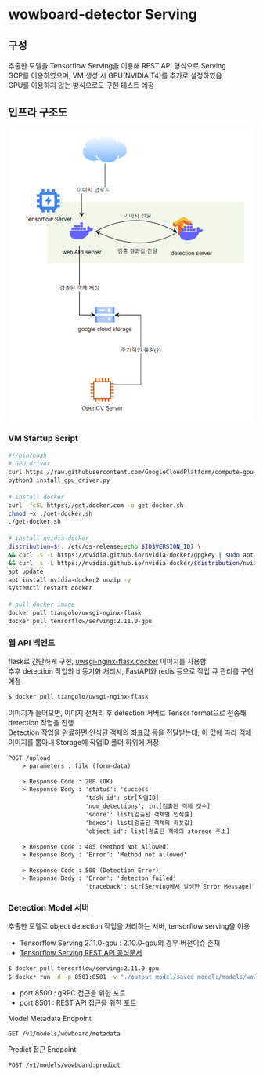 # wowboard-detector Serving

## 구성
추출한 모델을 Tensorflow Serving을 이용해 REST API 형식으로 Serving  
GCP를 이용하였으며, VM 생성 시 GPU(NVIDIA T4)를 추가로 설정하였음  
GPU를 이용하지 않는 방식으로도 구현 테스트 예정  


## 인프라 구조도
<img src="../mdImg/infra.png" width="700">  


### VM Startup Script
```bash
#!/bin/bash
# GPU driver
curl https://raw.githubusercontent.com/GoogleCloudPlatform/compute-gpu-installation/main/linux/install_gpu_driver.py --output install_gpu_driver.py
python3 install_gpu_driver.py

# install docker
curl -fsSL https://get.docker.com -o get-docker.sh
chmod +x ./get-docker.sh
./get-docker.sh

# install nvidia-docker
distribution=$(. /etc/os-release;echo $ID$VERSION_ID) \
&& curl -s -L https://nvidia.github.io/nvidia-docker/gpgkey | sudo apt-key add - \
&& curl -s -L https://nvidia.github.io/nvidia-docker/$distribution/nvidia-docker.list | sudo tee /etc/apt/sources.list.d/nvidia-docker.list
apt update
apt install nvidia-docker2 unzip -y
systemctl restart docker

# pull docker image
docker pull tiangolo/uwsgi-nginx-flask
docker pull tensorflow/serving:2.11.0-gpu
```


### 웹 API 백엔드 
flask로 간단하게 구현, [uwsgi-nginx-flask docker](https://hub.docker.com/r/tiangolo/uwsgi-nginx-flask) 이미지를 사용함  
추후 detection 작업의 비동기화 처리시, FastAPI와 redis 등으로 작업 큐 관리를 구현예정 

```bash
$ docker pull tiangolo/uwsgi-nginx-flask
```

이미지가 들어오면, 이미지 전처리 후 detection 서버로 Tensor format으로 전송해 detection 작업을 진행  
Detection 작업을 완료하면 인식된 객체의 좌표값 등을 전달받는데, 이 값에 따라 객체이미지를 뽑아내 Storage에 작업ID 폴더 하위에 저장  

```
POST /upload
    > parameters : file (form-data)

    > Response Code : 200 (OK)
    > Response Body : 'status': 'success'
                      'task_id': str[작업ID]
                      'num_detections': int[검출된 객체 갯수]
                      'score': list[검출된 객체별 인식률]
                      'boxes': list[검출된 객체의 좌푯값]
                      'object_id': list[검출된 객체의 storage 주소]

    > Response Code : 405 (Method Not Allowed)
    > Response Body : 'Error': 'Method not allowed'

    > Response Code : 500 (Detection Error)
    > Response Body : 'Error': 'detecton failed'
                      'traceback': str[Serving에서 발생한 Error Message]
```

### Detection Model 서버
추출한 모델로 object detection 작업을 처리하는 서버, tensorflow serving을 이용  
- Tensorflow Serving 2.11.0-gpu : 2.10.0-gpu의 경우 버전이슈 존재
- [Tensorflow Serving REST API 공식문서](https://www.tensorflow.org/tfx/serving/api_rest?hl=ko)

```bash
$ docker pull tensorflow/serving:2.11.0-gpu
$ docker run -d -p 8501:8501 -v "./output_model/saved_model:/models/wowboard/1" -e MODEL_NAME=wowboard --runtime=nvidia --name tf_serving tensorflow/serving:2.11.0-gpu
```  

- port 8500 : gRPC 접근을 위한 포트
- port 8501 : REST API 접근을 위한 포트

Model Metadata Endpoint
```
GET /v1/models/wowboard/metadata
```

Predict 접근 Endpoint
```
POST /v1/models/wowboard:predict
```

